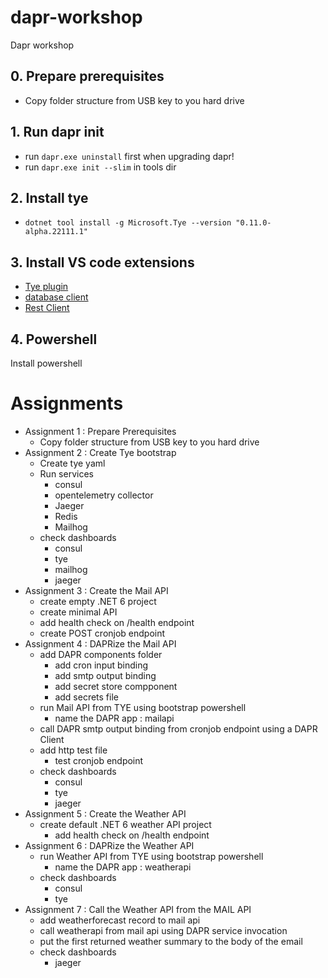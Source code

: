 # dapr-workshop
Dapr workshop

## 0. Prepare prerequisites
- Copy folder structure from USB key to you hard drive

## 1. Run dapr init  
- run ```dapr.exe uninstall``` first when upgrading dapr!  
- run ```dapr.exe init --slim``` in tools dir  
  
## 2. Install tye  
- ```dotnet tool install -g Microsoft.Tye --version "0.11.0-alpha.22111.1"```

## 3. Install VS code extensions
- [Tye plugin](https://marketplace.visualstudio.com/items?itemName=ms-azuretools.vscode-tye)
- [database client](https://marketplace.visualstudio.com/items?itemName=cweijan.vscode-mysql-client2)
- [Rest Client](https://marketplace.visualstudio.com/items?itemName=humao.rest-client)


## 4. Powershell
Install powershell


# Assignments

- Assignment 1 : Prepare Prerequisites
    - Copy folder structure from USB key to you hard drive
- Assignment 2 : Create Tye bootstrap
    - Create tye yaml
    - Run services
        - consul
        - opentelemetry collector
        - Jaeger
        - Redis
        - Mailhog
    - check dashboards
        - consul
        - tye
        - mailhog
        - jaeger
- Assignment 3 : Create the Mail API
    - create empty .NET 6 project
    - create minimal API
    - add health check on /health endpoint
    - create POST cronjob endpoint
- Assignment 4 : DAPRize the Mail API
    - add DAPR components folder
        - add cron input binding
        - add smtp output binding
        - add secret store compponent
        - add secrets file
    - run Mail API from TYE using bootstrap powershell
        - name the DAPR app : mailapi
    - call DAPR smtp output binding from cronjob endpoint using a DAPR Client
    - add http test file
        - test cronjob endpoint
    - check dashboards
        - consul
        - tye
        - jaeger
- Assignment 5 : Create the Weather API
    - create default .NET 6 weather API project
        - add health check on /health endpoint
- Assignment 6 : DAPRize the Weather API
    - run Weather API from TYE using bootstrap powershell
        - name the DAPR app : weatherapi
    - check dashboards
        - consul
        - tye
- Assignment 7 : Call the Weather API from the MAIL API
    - add weatherforecast record to mail api
    - call weatherapi from mail api using DAPR service invocation
    - put the first returned weather summary to the body of the email
    - check dashboards
        - jaeger